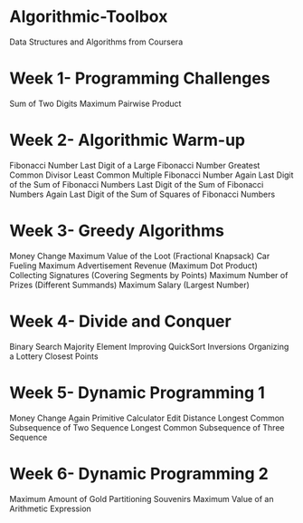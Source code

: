 # Algorithmic-Toolbox
Data Structures and Algorithms from Coursera 

# Week 1- Programming Challenges
Sum of Two Digits
Maximum Pairwise Product

# Week 2- Algorithmic Warm-up 
Fibonacci Number
Last Digit of a Large Fibonacci Number
Greatest Common Divisor
Least Common Multiple
Fibonacci Number Again
Last Digit of the Sum of Fibonacci Numbers
Last Digit of the Sum of Fibonacci Numbers Again
Last Digit of the Sum of Squares of Fibonacci Numbers

# Week 3- Greedy Algorithms 
Money Change
Maximum Value of the Loot (Fractional Knapsack)
Car Fueling
Maximum Advertisement Revenue (Maximum Dot Product)
Collecting Signatures (Covering Segments by Points)
Maximum Number of Prizes (Different Summands)
Maximum Salary (Largest Number)

# Week 4- Divide and Conquer 
Binary Search
Majority Element
Improving QuickSort
Inversions
Organizing a Lottery
Closest Points

# Week 5- Dynamic Programming 1 
Money Change Again
Primitive Calculator
Edit Distance
Longest Common Subsequence of Two Sequence
Longest Common Subsequence of Three Sequence

# Week 6- Dynamic Programming 2 
Maximum Amount of Gold
Partitioning Souvenirs
Maximum Value of an Arithmetic Expression
